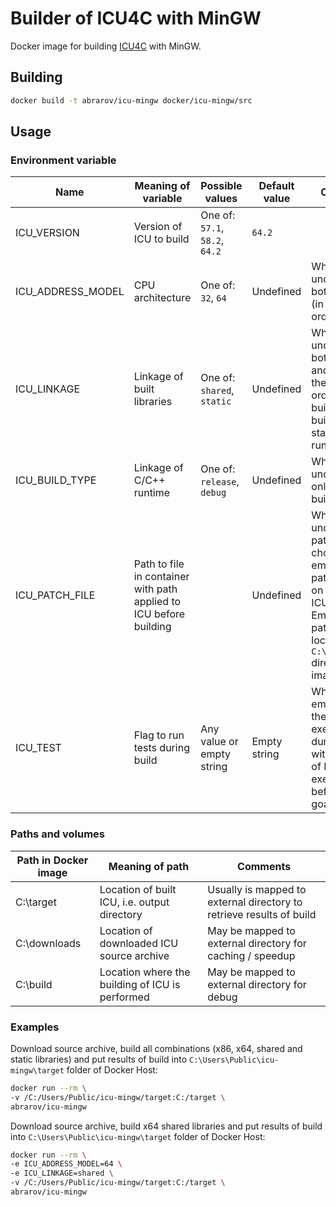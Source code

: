 # Builder of ICU4C with MinGW

Docker image for building [ICU4C](http://site.icu-project.org/) with MinGW.

## Building

```bash
docker build -t abrarov/icu-mingw docker/icu-mingw/src
```

## Usage

### Environment variable

| Name | Meaning of variable | Possible values | Default value | Comments |
|------|---------------------|-----------------|---------------|----------|
| ICU_VERSION | Version of ICU to build | One of: `57.1`, `58.2`, `64.2` | `64.2` | |
| ICU_ADDRESS_MODEL | CPU architecture | One of: `32`, `64` | Undefined | When undefined then both `64` and `32` (in the same order) are built |
| ICU_LINKAGE | Linkage of built libraries | One of: `shared`, `static` | Undefined | When undefined then both `shared` and `static` (in the same order) are built, `static` build uses static C/C++ runtime |
| ICU_BUILD_TYPE | Linkage of C/C++ runtime | One of: `release`, `debug` | Undefined | When undefined then only `release` is built |
| ICU_PATCH_FILE | Path to file in container with path applied to ICU before building |  | Undefined | When undefined the patch is chosen among embedded patches based on version of ICU. Embedded patches are located in `C:\app\patches` directory of image |
| ICU_TEST | Flag to run tests during build | Any value or empty string | Empty string | When is not empty string then tests are executed during build with `check` goal of Makefile executed before `install` goal |

### Paths and volumes

| Path in Docker image | Meaning of path | Comments |
|----------------------|-----------------|----------|
| C:\target | Location of built ICU, i.e. output directory | Usually is mapped to external directory to retrieve results of build |
| C:\downloads | Location of downloaded ICU source archive | May be mapped to external directory for caching / speedup |
| C:\build | Location where the building of ICU is performed | May be mapped to external directory for debug |

### Examples

Download source archive, build all combinations (x86, x64, shared and static libraries) and put results of build into 
`C:\Users\Public\icu-mingw\target` folder of Docker Host:

```bash
docker run --rm \
-v /C:/Users/Public/icu-mingw/target:C:/target \
abrarov/icu-mingw
```

Download source archive, build x64 shared libraries and put results of build into `C:\Users\Public\icu-mingw\target` 
folder of Docker Host:
 
```bash
docker run --rm \
-e ICU_ADDRESS_MODEL=64 \
-e ICU_LINKAGE=shared \ 
-v /C:/Users/Public/icu-mingw/target:C:/target \
abrarov/icu-mingw
```
